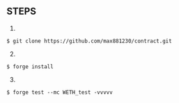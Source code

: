 ## STEPS


1.
```shell
$ git clone https://github.com/max881230/contract.git 
```

2.
```shell
$ forge install
```

3.
```shell
$ forge test --mc WETH_test -vvvvv
```
